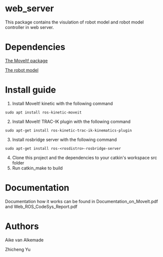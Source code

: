 
web_server
=====================================================================

This package contains the visulation of robot model and robot model controller in web server.

Dependencies
=====================================================================
[The MoveIt! package](https://github.com/fontyssmartwrist/moveit_smart_wrist)

[The robot model](https://github.com/fontyssmartwrist/sw_v3_description)

Install guide
=====================================================================
   1) Install MoveIt! kinetic with the following command

	sudo apt install ros-kinetic-moveit

   2) Install MoveIt! TRAC-IK plugin with the following command

	sudo apt-get install ros-kinetic-trac-ik-kinematics-plugin
   
   3) Install rosbridge server with the following command
   
    sudo apt-get install ros-<rosdistro>-rosbridge-server
   
   4) Clone this project and the dependencies to your catkin's workspace src folder
   5) Run catkin_make to build 
    
Documentation
=====================================================================
Documentation how it works can be found in Documentation_on_MoveIt.pdf and Web_ROS_CodeSys_Report.pdf

Authors
=====================================================================
Aike van Alkemade

Zhicheng Yu
